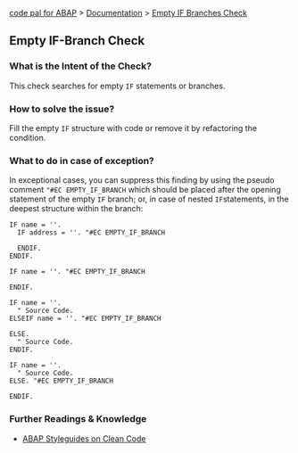[code pal for ABAP](../../README.md) > [Documentation](../check_documentation.md) > [Empty IF Branches Check](empty-if-branches.md)

## Empty IF-Branch Check

### What is the Intent of the Check?

This check searches for empty `IF` statements or branches.

### How to solve the issue?

Fill the empty `IF` structure with code or remove it by refactoring the condition.

### What to do in case of exception?

In exceptional cases, you can suppress this finding by using the pseudo comment `"#EC EMPTY_IF_BRANCH` which should be placed after the opening statement of the empty `IF` branch; or, in case of nested `IF`statements, in the deepest structure within the branch:

```abap
IF name = ''.
  IF address = ''. "#EC EMPTY_IF_BRANCH

  ENDIF.
ENDIF.

IF name = ''. "#EC EMPTY_IF_BRANCH

ENDIF.

IF name = ''.
  " Source Code.
ELSEIF name = ''. "#EC EMPTY_IF_BRANCH

ELSE.
  " Source Code.
ENDIF.

IF name = ''.
  " Source Code.
ELSE. "#EC EMPTY_IF_BRANCH

ENDIF.
```

### Further Readings & Knowledge

* [ABAP Styleguides on Clean Code](https://github.com/SAP/styleguides/blob/master/clean-abap/CleanABAP.md#no-empty-if-branches)
